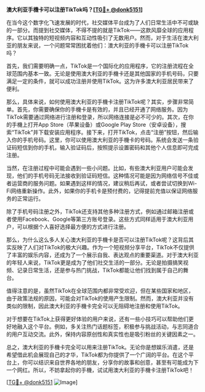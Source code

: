 **澳大利亚手機卡可以注册TikTok吗？[[TG💪+ @donk5151](https://t.me/s/donk5151)]**

在当今这个数字化飞速发展的时代，社交媒体平台成为了人们日常生活中不可或缺的一部分。而提到社交媒体，不得不提的就是TikTok——这款风靡全球的应用程序。它以其独特的短视频内容和互动性吸引了无数用户。然而，对于生活在澳大利亚的朋友来说，一个问题常常困扰着他们：澳大利亚的手機卡可以注册TikTok吗？

首先，我们需要明确一点，TikTok是一个国际化的应用程序，它的注册流程在全球范围内基本一致。无论是使用澳大利亚的手機卡还是其他国家的手机号码，只要满足一定的条件，就可以成功注册并使用TikTok。这为许多澳大利亚居民带来了便利。

那么，具体来说，如何使用澳大利亚的手機卡注册TikTok呢？其实，步骤非常简单。首先，你需要确保你的手機卡是有效的，并且已经开通了网络服务。因为TikTok需要通过网络进行注册和登录，所以网络连接是必不可少的。其次，在你的手機上打开App Store（苹果设备）或Google Play Store（安卓设备），搜索“TikTok”并下载安装应用程序。接下来，打开TikTok，点击“注册”按钮，然后输入你的手机号码。这里，你可以使用澳大利亚的手機卡的号码。系统会发送一条验证码短信到你的手机，输入验证码后，按照提示设置密码和其他个人信息即可完成注册。

当然，在注册过程中可能会遇到一些小问题。比如，有些澳大利亚用户可能会发现，他们的手机号码无法接收到验证码短信。这种情况可能是因为网络信号不佳或者运营商的服务问题。如果遇到这样的情况，建议稍后再试，或者尝试切换到Wi-Fi网络重新操作。此外，如果你的手机卡是预付费的，记得提前充值以保证网络服务的正常运行。

除了手机号码注册之外，TikTok还支持其他多种注册方式，例如通过邮箱注册或者使用Facebook、Google等第三方账号登录。这些方式同样适用于澳大利亚用户，可以根据个人喜好选择最方便的方式进行注册。

那么，为什么这么多人关心澳大利亚的手機卡是否可以注册TikTok呢？这背后其实反映了人们对TikTok的极大兴趣。作为一个短视频分享平台，TikTok不仅提供了丰富的娱乐内容，还成为了一个展示自我、表达观点的重要渠道。对于澳大利亚的年轻人来说，TikTok更是成为了他们社交生活的一部分。无论是拍摄搞笑视频、记录日常生活，还是参与热门挑战，TikTok都能让他们找到属于自己的舞台。

值得注意的是，虽然TikTok在全球范围内都非常受欢迎，但在某些国家和地区，由于政策法规的原因，可能会对TikTok的使用产生限制。然而，澳大利亚并没有类似的限制，因此澳大利亚的手機卡完全可以无阻碍地注册和使用TikTok。

对于想要在TikTok上获得更好体验的用户来说，还有一些小技巧可以帮助他们更好地融入这个平台。例如，多关注热门话题标签，积极参与挑战活动，与志同道合的用户互动交流。此外，保持内容原创性和真实性也是吸引粉丝的关键因素之一。

总之，澳大利亚的手機卡完全可以用来注册TikTok。无论你是想娱乐消遣，还是希望借此机会展现自己的才华，TikTok都为你提供了一个广阔的平台。在这个平台上，你可以结识来自世界各地的朋友，分享你的故事和创意，甚至有可能成为下一个网红。所以，不妨拿起你的手機，试试用澳大利亚的手機卡注册TikTok吧！

[[TG💪+ @donk5151](https://t.me/s/donk5151) ![Image](https://i.postimg.cc/rwNCRYN7/Snipaste-2025-04-30-17-27-05.png)]